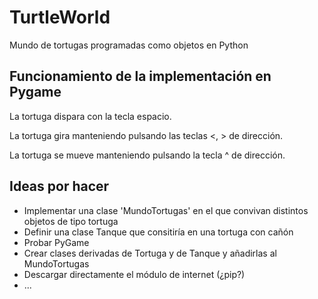 # TurtleWorld

Mundo de tortugas programadas como objetos en Python

## Funcionamiento de la implementación en Pygame

La tortuga dispara con la tecla espacio.

La tortuga gira manteniendo pulsando las teclas <, > de dirección.

La tortuga se mueve manteniendo pulsando la tecla ^ de dirección.

## Ideas por hacer
- Implementar una clase 'MundoTortugas' en el que convivan distintos objetos de tipo tortuga
- Definir una clase Tanque que consitiría en una tortuga con cañón
- Probar PyGame
- Crear clases derivadas de Tortuga y de Tanque y añadirlas al MundoTortugas
- Descargar directamente el módulo de internet (¿pip?)
- ...
